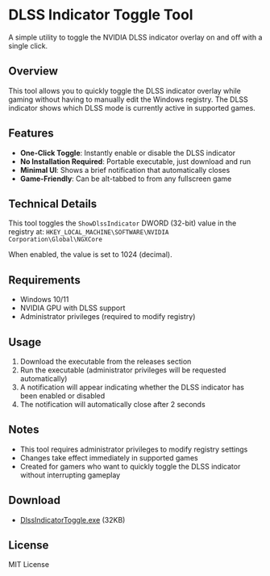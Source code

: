 # DLSS Indicator Toggle Tool

A simple utility to toggle the NVIDIA DLSS indicator overlay on and off with a single click.

## Overview

This tool allows you to quickly toggle the DLSS indicator overlay while gaming without having to manually edit the Windows registry. The DLSS indicator shows which DLSS mode is currently active in supported games.

## Features

- **One-Click Toggle**: Instantly enable or disable the DLSS indicator
- **No Installation Required**: Portable executable, just download and run
- **Minimal UI**: Shows a brief notification that automatically closes
- **Game-Friendly**: Can be alt-tabbed to from any fullscreen game

## Technical Details

This tool toggles the `ShowDlssIndicator` DWORD (32-bit) value in the registry at:
`HKEY_LOCAL_MACHINE\SOFTWARE\NVIDIA Corporation\Global\NGXCore`

When enabled, the value is set to 1024 (decimal).

## Requirements

- Windows 10/11
- NVIDIA GPU with DLSS support
- Administrator privileges (required to modify registry)

## Usage

1. Download the executable from the releases section
2. Run the executable (administrator privileges will be requested automatically)
3. A notification will appear indicating whether the DLSS indicator has been enabled or disabled
4. The notification will automatically close after 2 seconds

## Notes

- This tool requires administrator privileges to modify registry settings
- Changes take effect immediately in supported games
- Created for gamers who want to quickly toggle the DLSS indicator without interrupting gameplay

## Download

- [DlssIndicatorToggle.exe](link-will-be-added-by-github) (32KB)

## License

MIT License
